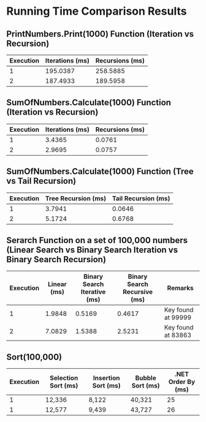 # Running Time Comparison Results

## PrintNumbers.Print(1000) Function (Iteration vs Recursion)

|  Execution   | Iterations (ms) | Recursions (ms) |
|--------------|------------------|-----------------|
| 1            | 195.0387         | 258.5885         |
| 2            | 187.4933         | 189.5958         |

## SumOfNumbers.Calculate(1000) Function (Iteration vs Recursion)

| Execution    | Iterations (ms) | Recursions (ms) |
|--------------|------------------|-----------------|
| 1            | 3.4365           | 0.0761          |
| 2            | 2.9695           | 0.0757          |

## SumOfNumbers.Calculate(1000) Function (Tree vs Tail Recursion)

|  Execution   | Tree Recursion (ms) | Tail Recursion (ms) |
|--------------|---------------------|---------------------|
| 1            | 3.7941              | 0.0646              |
| 2            | 5.1724              | 0.6768              |

## Serarch Function on a set of 100,000 numbers (Linear Search vs Binary Search Iteration vs Binary Search Recursion)

|  Execution   | Linear (ms)         | Binary Search Iterative (ms) | Binary Search Recursive (ms) |Remarks |
|--------------|---------------------|------------------------------|------------------------------|-----------------------------|
| 1            | 1.9848              | 0.5169                       | 0.4617                       |Key found at 99999           |
| 2            | 7.0829              | 1.5388                       | 2.5231                       |Key found at 83863           |

## Sort(100,000)

|  Execution   | Selection Sort (ms) | Insertion Sort (ms) | Bubble Sort (ms) | .NET Order By (ms)  |
|--------------|---------------------|---------------------|------------------|---------------------|
| 1            | 12,336              | 8,122               | 40,321           | 25                  |
| 1            | 12,577              | 9,439               | 43,727           | 26                  |